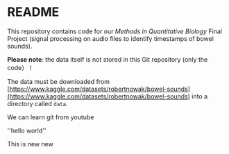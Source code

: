 # README

This repository contains code for our *Methods in Quantitative Biology* Final Project (signal processing on audio files to identify timestamps of bowel sounds).

**Please note**: the data itself is not stored in this Git repository (only the code）！

The data must be downloaded from [https://www.kaggle.com/datasets/robertnowak/bowel-sounds](https://www.kaggle.com/datasets/robertnowak/bowel-sounds) into a directory called `data`. 

We can learn git from youtube

''hello world''

This is new new